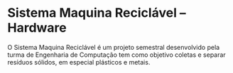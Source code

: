# Sistema Maquina Reciclável – Hardware

O Sistema Maquina Reciclável é um projeto semestral desenvolvido pela turma de Engenharia de Computação tem como objetivo coletas e separar resíduos sólidos, em especial plásticos e metais.
